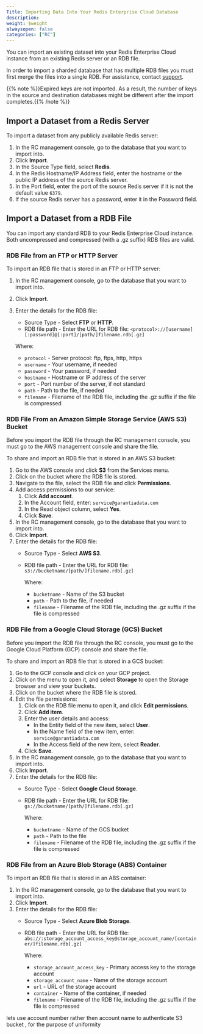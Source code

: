 ```yaml
---
Title: Importing Data Into Your Redis Enterprise Cloud Database
description: 
weight: $weight
alwaysopen: false
categories: ["RC"]
---
```

You can import an existing dataset into your Redis Enterprise Cloud
instance from an existing Redis server or an RDB file.

In order to import a sharded database that has multiple RDB files you must first
merge the files into a single RDB. For assistance, contact [support](https://redislabs.com/support).

{{% note %}}Expired keys are not imported. As a result, the number of keys
in the source and destination databases might be different after the
import completes.{{% /note %}}

## Import a Dataset from a Redis Server

To import a dataset from any publicly available Redis server:

1. In the RC management console, go to the database that you want to import into.
1. Click **Import**.
1. In the Source Type field, select **Redis**.
1. In the Redis Hostname/IP Address field, enter the hostname or the public IP address
    of the source Redis server.
1. In the Port field, enter the port of the source Redis server if it
    is not the default value `6379`.
1. If the source Redis server has a password, enter it in the
    Password field.

## Import a Dataset from a RDB File

You can import any standard RDB to your Redis Enterprise Cloud instance.
Both uncompressed and compressed (with a .gz suffix) RDB files are
valid.

### RDB File from an FTP or HTTP Server

To import an RDB file that is stored in an FTP or HTTP server:

1. In the RC management console, go to the database that you want to import into.
1. Click **Import**.
1. Enter the details for the RDB file:
    - Source Type - Select **FTP** or **HTTP**.
    - RDB file path - Enter the URL for RDB file: `<protocol>://[username][:password]@[:port]/[path/]filename.rdb[.gz]`

    Where:

    - `protocol` - Server protocol: ftp, ftps, http, https
    - `username` - Your username, if needed
    - `password` - Your password, if needed
    - `hostname` - Hostname or IP address of the server
    - `port` - Port number of the server, if not standard
    - `path` - Path to the file, if needed
    - `filename` - Filename of the RDB file, including the .gz suffix if the file is compressed

### RDB File From an Amazon Simple Storage Service (AWS S3) Bucket

Before you import the RDB file through the RC management console, you must go to the AWS 
management console and share the file.

To share and import an RDB file that is stored in an AWS S3 bucket:

1. Go to the AWS console and click **S3** from the Services menu.
1. Click on the bucket where the RDB file is stored.
1. Navigate to the file, select the RDB file and click **Permissions**.
1. Add access permissions to our service:
    1. Click **Add account**.
    1. In the Account field, enter: `service@garantiadata.com`
    1. In the Read object column, select **Yes**.
    1. Click **Save**.
1. In the RC management console, go to the database that you want to import into.
1. Click **Import**.
1. Enter the details for the RDB file:
    - Source Type - Select **AWS S3**.
    - RDB file path - Enter the URL for RDB file: `s3://bucketname/[path/]filename.rdb[.gz]`

        Where:

        - `bucketname` - Name of the S3 bucket
        - `path` - Path to the file, if needed
        - `filename` - Filename of the RDB file, including the .gz suffix if the file is compressed

### RDB File from a Google Cloud Storage (GCS) Bucket

Before you import the RDB file through the RC console, you must go to the Google
Cloud Platform (GCP) console and share the file.

To share and import an RDB file that is stored in a GCS bucket:

1. Go to the GCP console and click on your GCP project.
1. Click on the menu to open it, and select **Storage** to open the Storage browser and view your buckets.
1. Click on the bucket where the RDB file is stored.
1. Edit the file permissions:
    1. Click on the RDB file menu to open it, and click **Edit permissions**.
    1. Click **Add item**.
    1. Enter the user details and access:
       - In the Entity field of the new item, select **User**.
       - In the Name field of the new item, enter: `service@garantiadata.com`
       - In the Access field of the new item, select **Reader**.
    1. Click **Save**.
1. In the RC management console, go to the database that you want to import into.
1. Click **Import**.
1. Enter the details for the RDB file:
    - Source Type - Select **Google Cloud Storage**.
    - RDB file path - Enter the URL for RDB file: `gs://bucketname/[path/]filename.rdb[.gz]`

        Where:
        - `bucketname` - Name of the GCS bucket
        - `path` - Path to the file
        - `filename` - Filename of the RDB file, including the .gz suffix if the file is compressed

### RDB File from an Azure Blob Storage (ABS) Container

To import an RDB file that is stored in an ABS container:

1. In the RC management console, go to the database that you want to import into.
1. Click **Import**.
1. Enter the details for the RDB file:
    - Source Type - Select **Azure Blob Storage**.
    - RDB file path - Enter the URL for RDB file: `abs://:storage_account_access_key@storage_account_name/[container/]filename.rdb[.gz]`

        Where:
        - `storage_account_access_key` - Primary access key to the storage account
        - `storage_account_name` - Name of the storage account
        - `url` - URL of the storage account
        - `container` - Name of the container, if needed
        - `filename` - Filename of the RDB file, including the .gz suffix if the file is compressed
        
 lets use account number rather then account name to authenticate S3 bucket , for the purpose of uniformity
        
